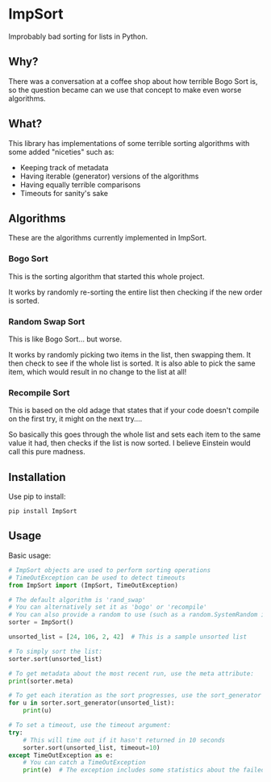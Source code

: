 # ImpSort
Improbably bad sorting for lists in Python.


## Why?
There was a conversation at a coffee shop about how terrible Bogo Sort is, so the question became can we use that concept to make even worse algorithms.


## What?
This library has implementations of some terrible sorting algorithms with some added "niceties" such as:
* Keeping track of metadata
* Having iterable (generator) versions of the algorithms
* Having equally terrible comparisons
* Timeouts for sanity's sake


## Algorithms
These are the algorithms currently implemented in ImpSort.

### Bogo Sort
This is the sorting algorithm that started this whole project.

It works by randomly re-sorting the entire list then checking if the new order is sorted.

### Random Swap Sort
This is like Bogo Sort... but worse.

It works by randomly picking two items in the list, then swapping them. It then check to see if the whole list is sorted. It is also able to pick the same item, which would result in no change to the list at all!

### Recompile Sort
This is based on the old adage that states that if your code doesn't compile on the first try, it might on the next try....

So basically this goes through the whole list and sets each item to the same value it had, then checks if the list is now sorted. I believe Einstein would call this pure madness.


## Installation
Use pip to install:

`pip install ImpSort`

## Usage
Basic usage:

```python
# ImpSort objects are used to perform sorting operations
# TimeOutException can be used to detect timeouts
from ImpSort import (ImpSort, TimeOutException)

# The default algorithm is 'rand_swap'
# You can alternatively set it as 'bogo' or 'recompile'
# You can also provide a random to use (such as a random.SystemRandom instance)
sorter = ImpSort()

unsorted_list = [24, 106, 2, 42]  # This is a sample unsorted list

# To simply sort the list:
sorter.sort(unsorted_list)

# To get metadata about the most recent run, use the meta attribute:
print(sorter.meta)

# To get each iteration as the sort progresses, use the sort_generator method to get an iterable
for u in sorter.sort_generator(unsorted_list):
    print(u)

# To set a timeout, use the timeout argument:
try:
    # This will time out if it hasn't returned in 10 seconds
    sorter.sort(unsorted_list, timeout=10)
except TimeOutException as e:
    # You can catch a TimeOutException
    print(e)  # The exception includes some statistics about the failed run
```
